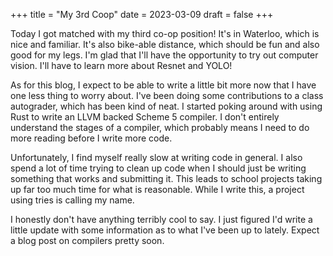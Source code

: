 +++
title = "My 3rd Coop"
date = 2023-03-09
draft = false
+++

Today I got matched with my third co-op position! It's in Waterloo, which is
nice and familiar. It's also bike-able distance, which should be fun and also
good for my legs. I'm glad that I'll have the opportunity to try out computer
vision. I'll have to learn more about Resnet and YOLO!

As for this blog, I expect to be able to write a little bit more now that
I have one less thing to worry about. I've been doing some contributions to
a class autograder, which has been kind of neat. I started poking around with
using Rust to write an LLVM backed Scheme 5 compiler. I don't entirely
understand the stages of a compiler, which probably means I need to do more
reading before I write more code.

Unfortunately, I find myself really slow at writing code in general. I also
spend a lot of time trying to clean up code when I should just be writing
something that works and submitting it. This leads to school projects taking up
far too much time for what is reasonable. While I write this, a project using
tries is calling my name.

I honestly don't have anything terribly cool to say. I just figured I'd write
a little update with some information as to what I've been up to lately.
Expect a blog post on compilers pretty soon.
